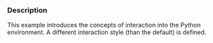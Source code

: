 ### Description

This example introduces the concepts of interaction into the
Python environment. A different interaction style (than
the default) is defined.
